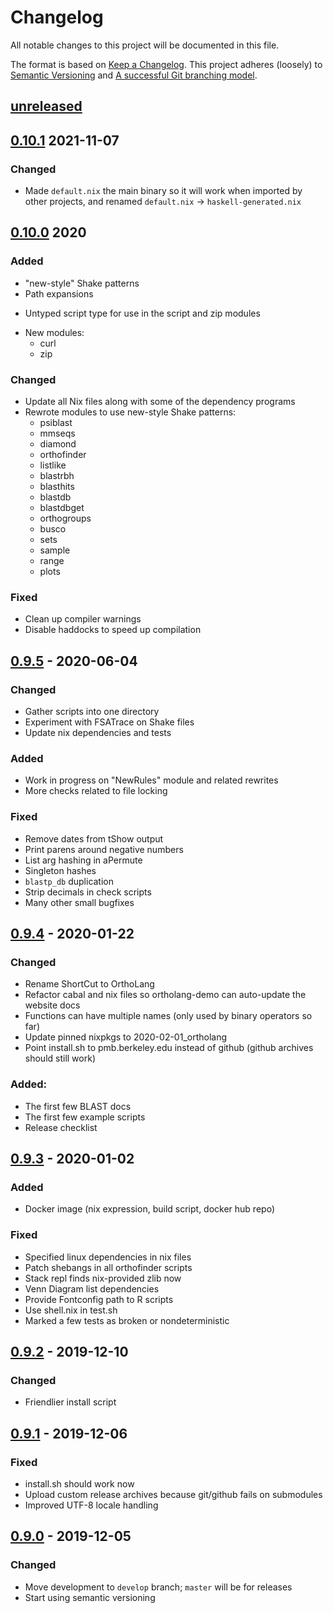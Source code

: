 # Changelog
All notable changes to this project will be documented in this file.

The format is based on [Keep a Changelog](https://keepachangelog.com/en/1.0.0/).
This project adheres (loosely) to [Semantic Versioning](https://semver.org/spec/v2.0.0.html)
and [A successful Git branching model](https://nvie.com/posts/a-successful-git-branching-model/).

## [unreleased]

## [0.10.1] 2021-11-07

### Changed
* Made `default.nix` the main binary so it will work when imported by other projects,
  and renamed `default.nix` -> `haskell-generated.nix`

## [0.10.0] 2020
### Added
- "new-style" Shake patterns
- Path expansions
* Untyped script type for use in the script and zip modules
- New modules:
    * curl
    * zip

### Changed
- Update all Nix files along with some of the dependency programs
- Rewrote modules to use new-style Shake patterns:
    * psiblast
    * mmseqs
    * diamond
    * orthofinder
    * listlike
    * blastrbh
    * blasthits
    * blastdb
    * blastdbget
    * orthogroups
    * busco
    * sets
    * sample
    * range
    * plots

### Fixed
- Clean up compiler warnings
- Disable haddocks to speed up compilation

## [0.9.5] - 2020-06-04
### Changed
- Gather scripts into one directory
- Experiment with FSATrace on Shake files
- Update nix dependencies and tests

### Added
- Work in progress on "NewRules" module and related rewrites
- More checks related to file locking

### Fixed
- Remove dates from tShow output
- Print parens around negative numbers
- List arg hashing in aPermute
- Singleton hashes
- `blastp_db` duplication
- Strip decimals in check scripts
- Many other small bugfixes

## [0.9.4] - 2020-01-22
### Changed
- Rename ShortCut to OrthoLang
- Refactor cabal and nix files so ortholang-demo can auto-update the website docs
- Functions can have multiple names (only used by binary operators so far)
- Update pinned nixpkgs to 2020-02-01_ortholang
- Point install.sh to pmb.berkeley.edu instead of github (github archives should still work)

### Added:
- The first few BLAST docs
- The first few example scripts
- Release checklist

## [0.9.3] - 2020-01-02
### Added
- Docker image (nix expression, build script, docker hub repo)

### Fixed
- Specified linux dependencies in nix files
- Patch shebangs in all orthofinder scripts
- Stack repl finds nix-provided zlib now
- Venn Diagram list dependencies
- Provide Fontconfig path to R scripts
- Use shell.nix in test.sh
- Marked a few tests as broken or nondeterministic

## [0.9.2] - 2019-12-10
### Changed
- Friendlier install script

## [0.9.1] - 2019-12-06
### Fixed
- install.sh should work now
- Upload custom release archives because git/github fails on submodules
- Improved UTF-8 locale handling

## [0.9.0] - 2019-12-05
### Changed
- Move development to `develop` branch; `master` will be for releases
- Start using semantic versioning

[unreleased]: https://github.com/jefdaj/ortholang/compare/v0.9.5...HEAD
[0.10.1]: https://github.com/jefdaj/ortholang/releases/tag/v0.10.1
[0.10.0]: https://github.com/jefdaj/ortholang/releases/tag/v0.10.0
[0.9.5]: https://github.com/jefdaj/ortholang/releases/tag/v0.9.5
[0.9.4]: https://github.com/jefdaj/ortholang/releases/tag/v0.9.4
[0.9.3]: https://github.com/jefdaj/ortholang/releases/tag/v0.9.3
[0.9.2]: https://github.com/jefdaj/ortholang/releases/tag/v0.9.2
[0.9.1]: https://github.com/jefdaj/ortholang/releases/tag/v0.9.1
[0.9.0]: https://github.com/jefdaj/ortholang/releases/tag/v0.9.0
